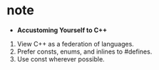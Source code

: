 # note

- **Accustoming Yourself to C++**

01. View C++ as a federation of languages.
02. Prefer consts, enums, and inlines to #defines.
03. Use const wherever possible.


